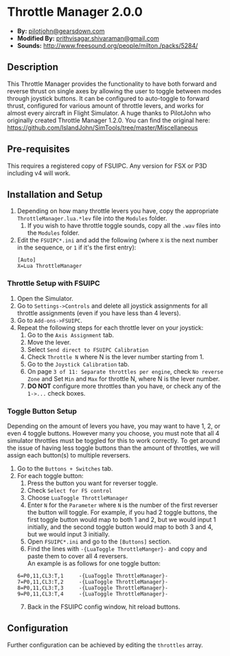 # Throttle Manager 2.0.0
- **By:** pilotjohn@gearsdown.com
- **Modified By:** prithvisagar.shivaraman@gmail.com
- **Sounds:** http://www.freesound.org/people/milton./packs/5284/

## Description
This Throttle Manager provides the functionality to have both forward and reverse thrust on single axes by allowing the user to toggle between modes through joystick buttons. It can be configured to auto-toggle to forward thrust, configured for various amount of throttle levers, and works for almost every aircraft in Flight Simulator.
A huge thanks to PilotJohn who originally created Throttle Manager 1.2.0. You can find the original here: https://github.com/IslandJohn/SimTools/tree/master/Miscellaneous

## Pre-requisites
This requires a registered copy of FSUIPC. Any version for FSX or P3D including v4 will work.

## Installation and Setup
1. Depending on how many throttle levers you have, copy the appropriate `ThrottleManager.lua.*lev` file into the `Modules` folder.
	1. If you wish to have throttle toggle sounds, copy all the `.wav` files into the `Modules` folder.
2. Edit the `FSUIPC*.ini` and add the following (where `X` is the next number in the sequence, or `1` if it's the first entry):
	```
    [Auto]
    X=Lua ThrottleManager
    ```
### Throttle Setup with FSUIPC
1. Open the Simulator.
2. Go to `Settings->Controls` and delete all joystick assignments for all throttle assignments (even if you have less than 4 levers).
3. Go to `Add-ons->FSUIPC`.
4. Repeat the following steps for each throttle lever on your joystick:
	1. Go to the `Axis Assignment` tab.
	2. Move the lever.
	2. Select `Send direct to FSUIPC Calibration`
	3. Check `Throttle N` where N is the lever number starting from 1.
	4. Go to the `Joystick Calibration` tab.
	5. On page `3 of 11: Separate throttles per engine`, check `No reverse Zone` and Set `Min` and `Max` for throttle N, where N is the lever number.
	6. **DO NOT** configure more throttles than you have, or check any of the `1->...` check boxes.

### Toggle Button Setup 
Depending on the amount of levers you have, you may want to have 1, 2, or even 4 toggle buttons. However many you choose, you must note that all 4 simulator throttles must be toggled for this to work correctly. To get around the issue of having less toggle buttons than the amount of throttles, we will assign each button(s) to multiple reversers.
1.  Go to the `Buttons + Switches` tab.
2.  For each toggle button:
	1. Press the button you want for reverser toggle.
	2. Check `Select for FS control`
	3. Choose `LuaToggle ThrottleManager`
	4. Enter `N` for the `Parameter` where `N` is the number of the first reverser the button will toggle. For example, if you had 2 toggle buttons, the first toggle button would map to both 1 and 2, but we would input 1 initially, and the second toggle button would map to both 3 and 4, but we would input 3 initially.
	5. Open `FSUIPC*.ini` and go to the `[Buttons]` section.
	6. Find the lines with `-{LuaToggle ThrottleManger}-` and copy and paste them to cover all 4 reversers. \
	 An example is as follows for one toggle button:
    ```
    6=P0,11,CL3:T,1 	-{LuaToggle ThrottleManager}-
	7=P0,11,CL3:T,2 	-{LuaToggle ThrottleManager}-
	8=P0,11,CL3:T,3 	-{LuaToggle ThrottleManager}-
	9=P0,11,CL3:T,4 	-{LuaToggle ThrottleManager}-
    ```
    7. Back in the FSUIPC config window, hit reload buttons.

## Configuration
Further configuration can be achieved by editing the `throttles` array.